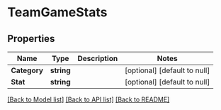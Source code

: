 # TeamGameStats

## Properties
Name | Type | Description | Notes
------------ | ------------- | ------------- | -------------
**Category** | **string** |  | [optional] [default to null]
**Stat** | **string** |  | [optional] [default to null]

[[Back to Model list]](../README.md#documentation-for-models) [[Back to API list]](../README.md#documentation-for-api-endpoints) [[Back to README]](../README.md)

